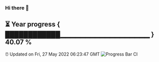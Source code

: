 ### Hi there 👋
⏳ Year progress { ████████████▁▁▁▁▁▁▁▁▁▁▁▁▁▁▁▁▁▁ } 40.07 %
---
⏰ Updated on Fri, 27 May 2022 06:23:47 GMT
![Progress Bar CI](https://github.com/liununu/liununu/workflows/Progress%20Bar%20CI/badge.svg)
